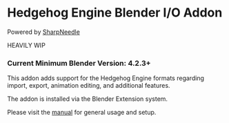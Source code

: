 # Hedgehog Engine Blender I/O Addon
Powered by [SharpNeedle](https://github.com/hedge-dev/SharpNeedle)

HEAVILY WIP

### Current Minimum Blender Version: 4.2.3+

This addon adds support for the Hedgehog Engine formats regarding import, export, animation editing, and additional features.

The addon is installed via the Blender Extension system.

Please visit the [manual](https://hedge-dev.github.io/HedgehogEngineBlenderIO) for general usage and setup.
